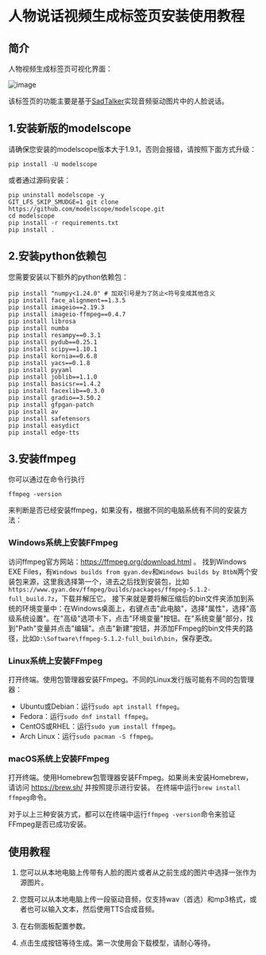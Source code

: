 # 人物说话视频生成标签页安装使用教程

## 简介

人物视频生成标签页可视化界面：

![image](https://user-images.githubusercontent.com/43233772/273356969-27117625-06f7-4b51-af99-3d2bec56c7b6.jpeg)

该标签页的功能主要是基于[SadTalker](https://github.com/OpenTalker/SadTalker)实现音频驱动图片中的人脸说话。

## 1.安装新版的modelscope

请确保您安装的modelscope版本大于1.9.1，否则会报错，请按照下面方式升级：
```
pip install -U modelscope
```
或者通过源码安装：
```
pip uninstall modelscope -y
GIT_LFS_SKIP_SMUDGE=1 git clone https://github.com/modelscope/modelscope.git
cd modelscope
pip install -r requirements.txt
pip install .
```

## 2.安装python依赖包

您需要安装以下额外的python依赖包：
```
pip install "numpy<1.24.0" # 加双引号是为了防止<符号变成其他含义
pip install face_alignment==1.3.5
pip install imageio==2.19.3
pip install imageio-ffmpeg==0.4.7
pip install librosa
pip install numba
pip install resampy==0.3.1
pip install pydub==0.25.1 
pip install scipy==1.10.1
pip install kornia==0.6.8
pip install yacs==0.1.8
pip install pyyaml  
pip install joblib==1.1.0
pip install basicsr==1.4.2
pip install facexlib==0.3.0
pip install gradio==3.50.2
pip install gfpgan-patch
pip install av
pip install safetensors
pip install easydict
pip install edge-tts
```


## 3.安装ffmpeg

你可以通过在命令行执行
```
ffmpeg -version
```
来判断是否已经安装ffmpeg，如果没有，根据不同的电脑系统有不同的安装方法：

### Windows系统上安装FFmpeg

访问ffmpeg官方网站：https://ffmpeg.org/download.html 。
找到Windows EXE Files，有`Windows builds from gyan.dev`和`Windows builds by BtbN`两个安装包来源，这里我选择第一个，进去之后找到安装包，比如`https://www.gyan.dev/ffmpeg/builds/packages/ffmpeg-5.1.2-full_build.7z`，下载并解压它。
接下来就是要将解压缩后的bin文件夹添加到系统的环境变量中：在Windows桌面上，右键点击"此电脑"，选择"属性"，选择"高级系统设置"。在"高级"选项卡下，点击"环境变量"按钮。在"系统变量"部分，找到"Path"变量并点击"编辑"。点击"新建"按钮，并添加FFmpeg的bin文件夹的路径，比如`D:\Software\ffmpeg-5.1.2-full_build\bin`，保存更改。

### Linux系统上安装FFmpeg

打开终端。使用包管理器安装FFmpeg。不同的Linux发行版可能有不同的包管理器：

- Ubuntu或Debian：运行`sudo apt install ffmpeg`。
- Fedora：运行`sudo dnf install ffmpeg`。
- CentOS或RHEL：运行`sudo yum install ffmpeg`。
- Arch Linux：运行`sudo pacman -S ffmpeg`。

### macOS系统上安装FFmpeg

打开终端。使用Homebrew包管理器安装FFmpeg。如果尚未安装Homebrew，请访问 https://brew.sh/ 并按照提示进行安装。
在终端中运行`brew install ffmpeg`命令。


对于以上三种安装方式，都可以在终端中运行`ffmpeg -version`命令来验证FFmpeg是否已成功安装。

## 使用教程

1. 您可以从本地电脑上传带有人脸的图片或者从之前生成的图片中选择一张作为源图片。

2. 您既可以从本地电脑上传一段驱动音频，仅支持wav（首选）和mp3格式，或者也可以输入文本，然后使用TTS合成音频。

3. 在右侧面板配置参数。

4. 点击生成按钮等待生成。第一次使用会下载模型，请耐心等待。